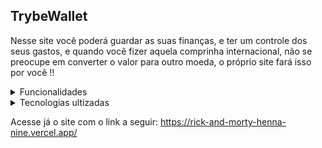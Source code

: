 ## TrybeWallet

Nesse site você poderá guardar as suas finanças, e ter um controle dos seus gastos, e quando você fizer aquela comprinha internacional, não se preocupe em converter o valor para outro moeda, o próprio site fará isso por você !!



<details>
  <summary>
    Funcionalidades
  </summary>
  
  <ul>
    <li>Adicionar uma despesa</li>
    <li>Excluir uma despesa</li>
    <li>Editar uma despesa</li>
    <li>Ver a quantitade total de despesas</li>
  </ul>
 </details>
 
 
<details>
  <summary>
    Tecnologias ultizadas
  </summary>
  
  <ul>
    <li> React </li>
    <li> Redux </li>
    <li> Styled-components </li>
    <li> RTL </li>
  </ul>
 </details>
 
 Acesse já o site com o link a seguir: https://rick-and-morty-henna-nine.vercel.app/